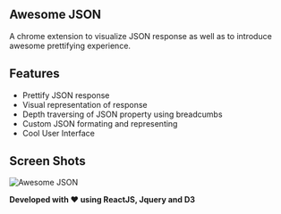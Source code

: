 ## Awesome JSON 
A chrome extension to visualize JSON response as well as to introduce awesome prettifying experience.

## Features
+ Prettify JSON response
+ Visual representation of response
+ Depth traversing of JSON property using breadcumbs
+ Custom JSON formating and representing
+ Cool User Interface

## Screen Shots
![Awesome JSON](https://raw.githubusercontent.com/rbrahul/Awesome-JSON/master/awesome-json-slideshow.gif "Awesome JSON an awesome Chrome extension to assist development")


**Developed with ♥ using ReactJS, Jquery and D3**
